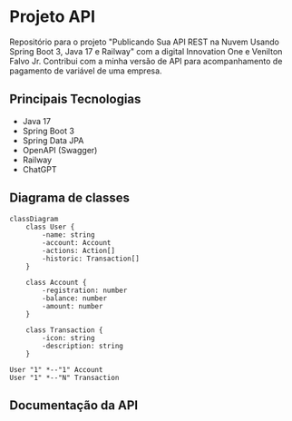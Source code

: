 # Projeto API

Repositório para o projeto "Publicando Sua API REST na Nuvem Usando Spring Boot 3, Java 17 e Railway" com a digital Innovation One e Venilton Falvo Jr. Contribui com a minha versão de API para acompanhamento de pagamento de variável de uma empresa.


## Principais Tecnologias
- Java 17
- Spring Boot 3
- Spring Data JPA
- OpenAPI (Swagger)
- Railway
- ChatGPT

## Diagrama de classes

```mermaid
classDiagram
    class User {
        -name: string
        -account: Account
        -actions: Action[]
        -historic: Transaction[]
    }

    class Account {
        -registration: number
        -balance: number
        -amount: number
    }

    class Transaction {
        -icon: string
        -description: string
    }

User "1" *--"1" Account
User "1" *--"N" Transaction
```

## Documentação da API


